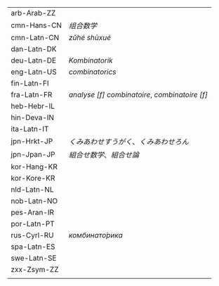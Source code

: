 | | |
|-|-|
| arb-Arab-ZZ |  |
| cmn-Hans-CN | _组合数学_ |
| cmn-Latn-CN | _zǔhé shùxué_ |
| dan-Latn-DK |  |
| deu-Latn-DE | _Kombinatorik_ |
| eng-Latn-US | _combinatorics_ |
| fin-Latn-FI |  |
| fra-Latn-FR | _analyse [f] combinatoire_, _combinatoire [f]_ |
| heb-Hebr-IL |  |
| hin-Deva-IN |  |
| ita-Latn-IT |  |
| jpn-Hrkt-JP | _くみあわせすうがく_、_くみあわせろん_ |
| jpn-Jpan-JP | _組合せ数学_、_組合せ論_ |
| kor-Hang-KR |  |
| kor-Kore-KR |  |
| nld-Latn-NL |  |
| nob-Latn-NO |  |
| pes-Aran-IR |  |
| por-Latn-PT |  |
| rus-Cyrl-RU | _комбинато́рика_ |
| spa-Latn-ES |  |
| swe-Latn-SE |  |
| zxx-Zsym-ZZ |  |
|  |  |